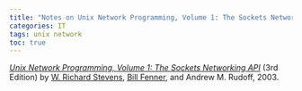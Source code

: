 ```yaml
---
title: "Notes on Unix Network Programming, Volume 1: The Sockets Networking API (3rd Edition)"
categories: IT
tags: unix network
toc: true
---
```


*[Unix Network Programming, Volume 1: The Sockets Networking API](https://www.amazon.com/Unix-Network-Programming-Sockets-Networking/dp/0131411551/)* (3rd Edition) by [W. Richard Stevens](http://www.kohala.com/start/), [Bill Fenner](http://www.icir.org/fenner/), and Andrew M. Rudoff, 2003.

